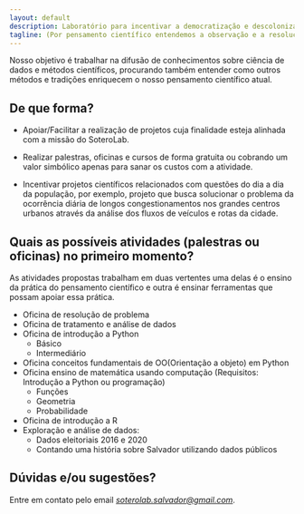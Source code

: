 ```yaml
---
layout: default
description: Laboratório para incentivar a democratização e descolonização do pensamento científico
tagline: (Por pensamento científico entendemos a observação e a resolução de problemas de forma sistemática).
---
```


Nosso objetivo é trabalhar na difusão de conhecimentos sobre ciência de dados e métodos científicos, procurando também entender como outros métodos e tradições enriquecem o nosso pensamento científico atual.

## De que forma? 

- Apoiar/Facilitar a realização de projetos cuja finalidade esteja alinhada com a missão do SoteroLab.

- Realizar palestras, oficinas e cursos de forma gratuita ou cobrando um valor simbólico apenas para sanar os custos com a atividade.

- Incentivar projetos científicos relacionados com questões do dia a dia da população, por exemplo, projeto que busca solucionar o problema da ocorrência diária de longos congestionamentos nos grandes centros urbanos através da análise dos fluxos de veículos e rotas da cidade.

## Quais as possíveis atividades (palestras ou oficinas) no primeiro momento?

As atividades propostas trabalham em duas vertentes uma delas é o ensino da prática do pensamento científico e outra é ensinar ferramentas que possam apoiar essa prática.

- Oficina de resolução de problema
- Oficina de tratamento e análise de dados
- Oficina de introdução a Python
    - Básico
    - Intermediário
- Oficina conceitos fundamentais de OO(Orientação a objeto) em Python
- Oficina ensino de matemática usando computação (Requisitos: Introdução a Python ou programação)
  - Funções
  - Geometria
  - Probabilidade
- Oficina de introdução a R
- Exploração e análise de dados:
  - Dados eleitoriais 2016 e 2020
  - Contando uma história sobre Salvador utilizando dados públicos 

## Dúvidas e/ou sugestões?
Entre em contato pelo email *soterolab.salvador@gmail.com*.
